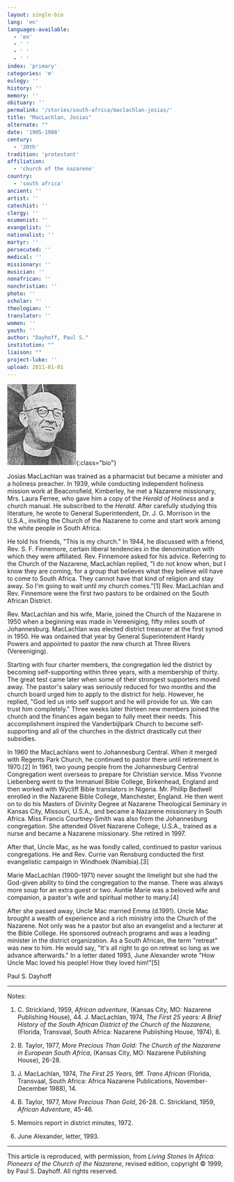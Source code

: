 ```yaml
---
layout: single-bio
lang: 'en'
languages-available:
  - 'en'
  - ' '
  - ' '
  - ' '
index: 'primary'
categories: 'm'
eulogy: ''
history: ''
memory: ''
obituary: ''
permalink: '/stories/south-africa/maclachlan-josias/'
title: "MacLachlan, Josias"
alternate: ""
date: '1905-1988'
century:
  - '20th'
tradition: 'protestant'
affiliation:
  - 'church of the nazarene'
country:
  - 'south africa'
ancient: ''
artist: ''
catechist: ''
clergy: ''
ecumenist: ''
evangelist: ''
nationalist: ''
martyr: ''
persecuted: ''
medical: ''
missionary: ''
musician: ''
nonafrican: ''
nonchristian: ''
photo: ''
scholar: ''
theologian: ''
translator: ''
women: ''
youth: ''
author: "Dayhoff, Paul S."
institution: ""
liaison: ""
project-luke: ''
upload: 2011-01-01
---
```


![Josias MacLachlan](/images/bio-pics/southafrica/maclachlan-josias/maclachlan_josias.jpg){:class="bio"}

Josias MacLachlan was trained as a pharmacist but became a minister and a holiness preacher.  In 1939, while conducting independent holiness mission work at Beaconsfield, Kimberley, he met a Nazarene missionary, Mrs. Laura Ferree, who gave him a copy of the *Herald of Holiness* and a church manual.  He subscribed to the *Herald*.  After carefully studying this literature, he wrote to General Superintendent, Dr. J. G. Morrison in the U.S.A., inviting the Church of the Nazarene to come and start work among the white people in South Africa.

He told his friends, "This is my church."  In 1944, he discussed with a friend, Rev. S. F. Finnemore, certain liberal tendencies in the denomination with which they were affiliated.  Rev. Finnemore asked for his advice.  Referring to the Church of the Nazarene, MacLachlan replied, "I do not know when, but I know they are coming, for a group that believes what they believe will have to come to South Africa.  They cannot have that kind of religion and stay away.  So I'm going to wait until my church comes."[1]   Rev. MacLachlan and Rev. Finnemore were the first two pastors to be ordained on the South African District.

Rev. MacLachlan and his wife, Marie, joined the Church of the Nazarene in 1950 when a beginning was made in Vereeniging, fifty miles south of Johannesburg.  MacLachlan was elected district treasurer at the first synod in 1950.  He was ordained that year by General Superintendent Hardy Powers and appointed to pastor the new church at Three Rivers (Vereeniging).

Starting with four charter members, the congregation led the district by becoming self-supporting within three years, with a membership of thirty.  The great test came later when some of their strongest supporters moved away.  The pastor's salary was seriously reduced for two months and the church board urged him to apply to the district for help.  However, he replied, "God led us into self support and he will provide for us.  We can trust him completely."  Three weeks later thirteen new members joined the church and the finances again began to fully meet their needs.  This accomplishment inspired the Vanderbijlpark Church to become self-supporting and all of the churches in the district drastically cut their subsidies.

In 1960 the MacLachlans went to Johannesburg Central.  When it merged with Regents Park Church, he continued to pastor there until retirement in 1970.[2]  In 1961, two young people from the Johannesburg Central Congregation went overseas to prepare for Christian service.  Miss Yvonne Liebenberg went to the Immanuel Bible College, Birkenhead, England and then worked with Wycliff Bible translators in Nigeria.  Mr. Phillip Bedwell enrolled in the Nazarene Bible College, Manchester,  England.  He then went on to do his Masters of Divinity Degree at Nazarene Theological Seminary in Kansas City, Missouri, U.S.A., and became a Nazarene missionary in South Africa.  Miss Francis Courtney-Smith was also from the Johannesburg congregation.  She attended Olivet Nazarene College, U.S.A., trained as a nurse and became a Nazarene missionary.  She retired in 1997.

After that, Uncle Mac, as he was fondly called, continued to pastor various congregations.  He and Rev. Currie van Rensburg conducted the first evangelistic campaign in Windhoek (Namibia).[3]

Marie MacLachlan (1900-1971) never sought the limelight but she had the God-given ability to bind the congregation to the manse.  There was always more soup for an extra guest or two.  Auntie Marie was a beloved wife and companion, a pastor's wife and spiritual mother to many.[4]

After she passed away, Uncle Mac married Emma (d.1991).  Uncle Mac brought a wealth of experience and a rich ministry into the Church of the Nazarene.  Not only was he a pastor but also an evangelist and a lecturer at the Bible College.  He sponsored outreach programs and was a leading minister in the district organization.  As a South African, the term "retreat" was new to him.  He would say, "It's all right to go on retreat so long as we advance afterwards."  In a letter dated 1993, June Alexander wrote "How Uncle Mac loved his people!  How they loved him!"[5]

Paul S. Dayhoff

---

Notes:

1. C. Strickland, 1959, *African adventure*, (Kansas City, MO: Nazarene Publishing House), 44.  J. MacLachlan, 1974, *The First 25 years: A Brief History of the South African District of the Church of the Nazarene,*  (Florida, Transvaal, South Africa: Nazarene Publishing House, 1974), 8.

2. B. Taylor, 1977, *More Precious Than Gold: The Church of the Nazarene in European South Africa*, (Kansas City, MO: Nazarene Publishing House), 26-28.

3. J. MacLachlan, 1974, *The First 25 Years*, 9ff.  *Trans African* (Florida, Transvaal, South Africa: Africa Nazarene Publications, November-December 1988), 14.

4. B. Taylor, 1977,  *More Precious Than Gold*, 26-28.  C. Strickland, 1959, *African Adventure*, 45-46.

5. Memoirs report in district minutes, 1972.

6. June Alexander, letter, 1993.

---

This article is reproduced, with permission, from *Living Stones In Africa: Pioneers of the Church of the Nazarene*, revised edition, copyright &copy; 1999, by Paul S. Dayhoff.  All rights reserved.
